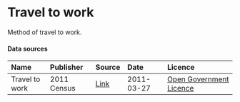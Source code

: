 # Travel to work

Method of travel to work.

#### Data sources

| Name          | Publisher     | Source        | Date          | Licence       |
| :------------- | :------------- | :------------- | :------------- | :------------- |
| Travel to work | 2011 Census | [Link](https://www.nomisweb.co.uk/census/2011/qs701ew) | 2011-03-27 | [Open Government Licence](http://www.nationalarchives.gov.uk/doc/open-government-licence/version/3/) |

